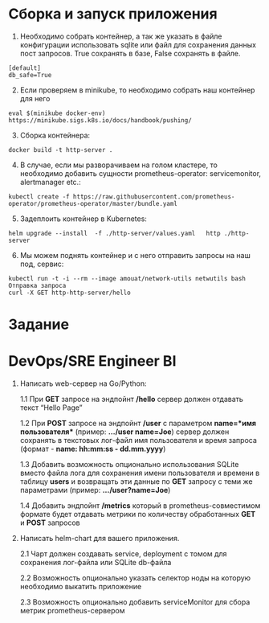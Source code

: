 # Сборка и запуск приложения

1. Необходимо собрать контейнер, а так же указать в файле конфигурации использовать sqlite или файл для сохранения данных  пост запросов. True сохранять в базе,  False сохранять в файле.

```
[default]
db_safe=True
```

2. Если проверяем в minikube, то необходимо собрать наш контейнер для него
```
eval $(minikube docker-env)
https://minikube.sigs.k8s.io/docs/handbook/pushing/
```

3. Сборка контейнера:
```
docker build -t http-server .
```

4. В случае, если мы разворачиваем на голом кластере, то необходимо добавить сущности prometheus-operator: servicemonitor, alertmanager etc.:
```
kubectl create -f https://raw.githubusercontent.com/prometheus-operator/prometheus-operator/master/bundle.yaml
```

5. Задеплоить контейнер в Kubernetes:
```
helm upgrade --install  -f ./http-server/values.yaml   http ./http-server
```
6. Мы можем поднять контейнер и с него отправить запросы на наш под, сервис:
```
kubectl run -t -i --rm --image amouat/network-utils netwutils bash
Отправка запроса
curl -X GET http-http-server/hello
```

# Задание
# DevOps/SRE Engineer BI

1. Написать web-сервер на Go/Python:

    1.1 При **GET** запросе на эндпойнт **/hello** сервер должен отдавать текст “Hello Page”

    1.2 При **POST** запросе на эндпойнт **/user** с параметром **name=\*имя пользователя\*** (пример: **.../user name=Joe**) сервер должен сохранять в текстовых лог-файл имя пользователя и время запроса (формат - **name: hh:mm:ss - dd.mm.yyyy**)

    1.3 Добавить возможность опционально использования SQLite вместо файла лога для сохранения имени пользователя и времени в таблицу **users** и возвращать эти данные по **GET** запросу с теми же параметрами (пример: **.../user?name=Joe**)

    1.4 Добавить эндпойнт **/metrics** который в prometheus-совместимом формате будет отдавать метрики по количеству обработанных **GET** и **POST** запросов

2. Написать helm-chart для вашего приложения.

    2.1 Чарт должен создавать service, deployment c томом для сохранения лог-файла или SQLite db-файла

    2.2 Возможность опционально указать селектор ноды на которую необходимо выкатить приложение

    2.3 Возможность опционально добавить serviceMonitor для сбора метрик prometheus-сервером